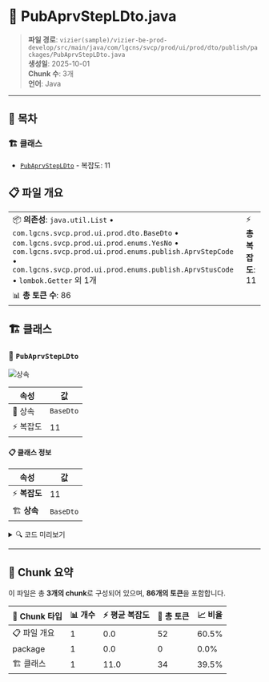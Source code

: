 # 📄 PubAprvStepLDto.java

> **파일 경로**: `vizier(sample)/vizier-be-prod-develop/src/main/java/com/lgcns/svcp/prod/ui/prod/dto/publish/packages/PubAprvStepLDto.java`  
> **생성일**: 2025-10-01  
> **Chunk 수**: 3개  
> **언어**: Java
---

## 📑 목차

### 🏗️ 클래스
- [`PubAprvStepLDto`](#class-pubaprvstepldto) - 복잡도: 11

## 📋 파일 개요

| | |
|--|--|
| 📦 **의존성**: `java.util.List` • `com.lgcns.svcp.prod.ui.prod.dto.BaseDto` • `com.lgcns.svcp.prod.ui.prod.enums.YesNo` • `com.lgcns.svcp.prod.ui.prod.enums.publish.AprvStepCode` • `com.lgcns.svcp.prod.ui.prod.enums.publish.AprvStusCode` • `lombok.Getter` 외 1개 | ⚡ **총 복잡도**: 11 |
| 📊 **총 토큰 수**: 86 |  |



## 🏗️ 클래스

### <a id="class-pubaprvstepldto"></a>🎯 `PubAprvStepLDto`

![상속](https://img.shields.io/badge/상속-1개-blue)

| 속성 | 값 |
|------|----|
| 🧬 상속 | `BaseDto` |
| ⚡ 복잡도 | 11 |



#### 📋 클래스 정보

| 속성 | 값 |
|------|----|
| ⚡ **복잡도** | 11 || 📍 **라인 범위** | 15-15 |
| 🏗️ **상속** | `BaseDto` || 🏷️ **태그** | `class, java` |

<details>
<summary>🔍 코드 미리보기</summary>

```java
public class PubAprvStepLDto extends BaseDto {
	private String pubAprvUuid;
	private long sortNo;
	private AprvStepCode pubAprvStepCode;
	private AprvStusCode aprvStusCode;
	private String aprvStusDscr;
	private String aprvDtm;
	private long lmtTm;
	private YesNo useYn;

	private List<PubAprvSubStepLDto> pubAprvSubStepLDtos;
}...
```

**Chunk 정보**
- 🆔 **ID**: `df56d67ff97c`
- 📍 **라인**: 15-15
- 📊 **토큰**: 34
- 🏷️ **태그**: `class, java`

</details>

---





## 🧩 Chunk 요약

이 파일은 총 **3개의 chunk**로 구성되어 있으며, **86개의 토큰**을 포함합니다.

| 🧩 Chunk 타입 | 📊 개수 | ⚡ 평균 복잡도 | 📝 총 토큰 | 📈 비율 |
|---------------|--------|-------------|----------|--------|
| 📋 파일 개요 | 1 | 0.0 | 52 | 60.5% |
| package | 1 | 0.0 | 0 | 0.0% |
| 🏗️ 클래스 | 1 | 11.0 | 34 | 39.5% |

